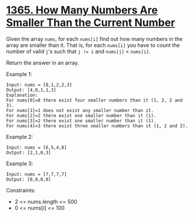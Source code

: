 # [1365. How Many Numbers Are Smaller Than the Current Number](https://leetcode.com/problems/how-many-numbers-are-smaller-than-the-current-number/)

Given the array ```nums```, for each ```nums[i]``` find out how many numbers in the array are smaller than it. That is, for each ```nums[i]``` you have to count the number of valid ```j```'s such that ```j != i``` and ```nums[j]``` < ```nums[i]```.

Return the answer in an array.

 

Example 1:

    Input: nums = [8,1,2,2,3]
    Output: [4,0,1,1,3]
    Explanation: 
    For nums[0]=8 there exist four smaller numbers than it (1, 2, 2 and 3). 
    For nums[1]=1 does not exist any smaller number than it.
    For nums[2]=2 there exist one smaller number than it (1). 
    For nums[3]=2 there exist one smaller number than it (1). 
    For nums[4]=3 there exist three smaller numbers than it (1, 2 and 2).

Example 2:

    Input: nums = [6,5,4,8]
    Output: [2,1,0,3]

Example 3:

    Input: nums = [7,7,7,7]
    Output: [0,0,0,0]
 

Constraints:

* 2 <= nums.length <= 500
* 0 <= nums[i] <= 100